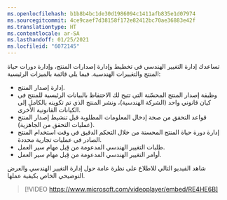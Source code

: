 ```yaml
---
ms.openlocfilehash: b1b8b4bc1de30d1986094c1411afb835e1d07974
ms.sourcegitcommit: 4ce9caef7d38158f172e82412bc70ae36883e42f
ms.translationtype: HT
ms.contentlocale: ar-SA
ms.lasthandoff: 01/25/2021
ms.locfileid: "6072145"
---
```

تساعدك إدارة التغيير الهندسي في تخطيط وإدارة إصدارات المنتج، وإدارة دورات حياة المنتج والتغييرات الهندسية. فيما يلي قائمة بالميزات الرئيسية:

- إدارة إصدار المنتج.
- وظيفة إصدار المنتج المحسّنة التي تتيح لك الاحتفاظ بالبيانات الرئيسية للمنتج في كيان قانوني واحد (الشركة الهندسية)، ونشر المنتج الذي تم تكوينه بالكامل إلى الكيانات القانونية الأخرى.
- قواعد التحقق من صحة إدخال المعلومات المطلوبة قبل تنشيط إصدار المنتج (عمليات التحقق من الجاهزية).
- إدارة دورة حياة المنتج المحسنة من خلال التحكم الدقيق في وقت استخدام المنتج الصادر في عمليات تجارية محددة.
- طلبات التغيير الهندسي المدعومة من قِبل مهام سير العمل.
- أوامر التغيير الهندسي المدعومة من قِبل مهام سير العمل.

شاهد الفيديو التالي للاطلاع على نظرة عامة حول إدارة التغيير الهندسي والعرض التوضيحي الخاص بكيفية عملها.

> [!VIDEO https://www.microsoft.com/videoplayer/embed/RE4HE6B]

